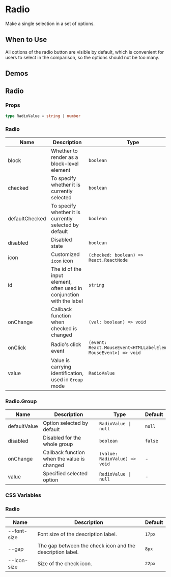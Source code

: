 # Radio

Make a single selection in a set of options.

## When to Use

All options of the radio button are visible by default, which is convenient for users to select in the comparison, so the options should not be too many.

## Demos

<code src="./demos/demo1.tsx"></code>

<code src="./demos/demo2.tsx"></code>

## Radio

### Props

```ts | pure
type RadioValue = string | number
```

### Radio

| Name | Description | Type | Default |
| --- | --- | --- | --- |
| block | Whether to render as a block-level element | `boolean` | `false` |
| checked | To specify whether it is currently selected | `boolean` | `false` |
| defaultChecked | To specify whether it is currently selected by default | `boolean` | `false` |
| disabled | Disabled state | `boolean` | `false` |
| icon | Customized `icon` icon | `(checked: boolean) => React.ReactNode` | - |
| id | The id of the input element, often used in conjunction with the label | `string` | - |
| onChange | Callback function when checked is changed | `(val: boolean) => void` | - |
| onClick | Radio's click event | `(event: React.MouseEvent<HTMLLabelElement, MouseEvent>) => void` | - |
| value | Value is carrying identification, used in `Group` mode | `RadioValue` | - |

### Radio.Group

| Name | Description | Type | Default |
| --- | --- | --- | --- |
| defaultValue | Option selected by default | `RadioValue \| null` | `null` |
| disabled | Disabled for the whole group | `boolean` | `false` |
| onChange | Callback function when the value is changed | `(value: RadioValue) => void` | - |
| value | Specified selected option | `RadioValue \| null` | - |

### CSS Variables

### Radio

| Name | Description | Default |
| --- | --- | --- |
| --font-size | Font size of the description label. | `17px` |
| --gap | The gap between the check icon and the description label. | `8px` |
| --icon-size | Size of the check icon. | `22px` |
